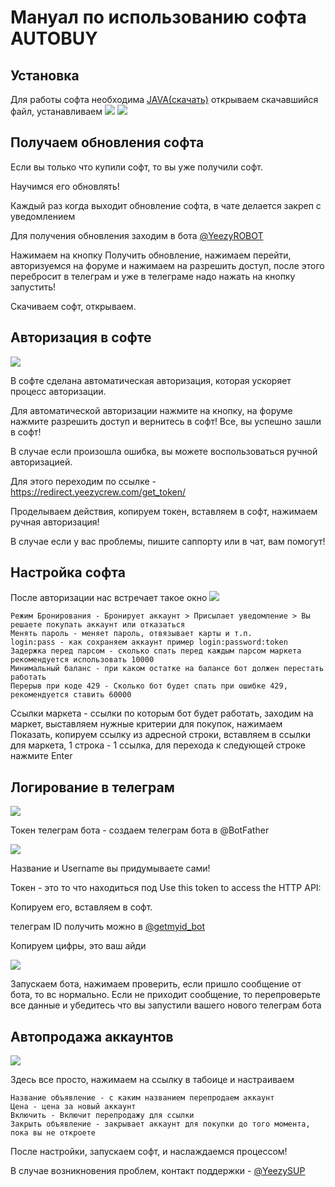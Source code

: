 # Мануал по использованию софта AUTOBUY

## Установка

Для работы софта необходима [JAVA(скачать)](https://javadl.oracle.com/webapps/download/AutoDL?BundleId=244068_89d678f2be164786b292527658ca1605) открываем скачавшийся файл, устанавливаем
![](https://user-images.githubusercontent.com/72243137/179285093-4153143e-2a5f-49aa-81b6-c3038bb73e95.png)
![](https://user-images.githubusercontent.com/72243137/179285350-e2496e34-5f14-4cbc-a8b6-cec75c67a5bc.png)

## Получаем обновления софта
Если вы только что купили софт, то вы уже получили софт.

Научимся его обновлять!

Каждый раз когда выходит обновление софта, в чате делается закреп с уведомлением

Для получения обновления заходим в бота [@YeezyROBOT](https://t.me/YeezyROBOT)

Нажимаем на кнопку Получить обновление, нажимаем перейти, авторизуемся на форуме и нажимаем на разрешить доступ, после этого перебросит в телеграм и уже в телеграме надо нажать на кнопку запустить!

Скачиваем софт, открываем.


## Авторизация в софте
![](https://user-images.githubusercontent.com/72243137/179291724-737fff1f-6eac-455d-b063-071a8de8eeb6.png)

В софте сделана автоматическая авторизация, которая ускоряет процесс авторизации.

Для автоматической авторизации нажмите на кнопку, на форуме нажмите разрешить доступ и вернитесь в софт! Все, вы успешно зашли в софт!

В случае если произошла ошибка, вы можете воспользоваться ручной авторизацией.

Для этого переходим по ссылке - https://redirect.yeezycrew.com/get_token/

Проделываем действия, копируем токен, вставляем в софт, нажимаем ручная авторизация!

В случае если у вас проблемы, пишите саппорту или в чат, вам помогут!

## Настройка софта

После авторизации нас встречает такое окно
![](https://user-images.githubusercontent.com/72243137/179295419-7174d104-9234-42c7-94b6-61032ffa10c1.png)

    Режим Бронирования - Бронирует аккаунт > Присылает уведомление > Вы решаете покупать аккаунт или отказаться
    Менять пароль - меняет пароль, отвязывает карты и т.п.
    login:pass - как сохраняем аккаунт пример login:password:token
    Задержка перед парсом - сколько спать перед каждым парсом маркета рекомендуется использовать 10000
    Минимальный баланс - при каком остатке на балансе бот должен перестать работать
    Перерыв при коде 429 - Сколько бот будет спать при ошибке 429, рекомендуется ставить 60000

Ссылки маркета - ссылки по которым бот будет работать, заходим на маркет, выставляем нужные критерии для покупок, нажимаем Показать, копируем ссылку из адресной строки, вставляем в ссылки для маркета, 1 строка - 1 ссылка, для перехода к следующей строке нажмите Enter

## Логирование в телеграм

![](https://user-images.githubusercontent.com/72243137/179296780-9ee63ef7-ba4c-41c1-8e04-45cc003e019e.png)

Токен телеграм бота - создаем телеграм бота в @BotFather

![](https://user-images.githubusercontent.com/72243137/179297174-5ce5a22d-0cfb-47ce-9901-ba13d7c49f30.png)

Название и Username вы придумываете сами!

Токен - это то что находиться под Use this token to access the HTTP API:

Копируем его, вставляем в софт.

телеграм ID получить можно в [@getmyid_bot](https://t.me/getmyid_bot)

Копируем цифры, это ваш айди

![](https://user-images.githubusercontent.com/72243137/179297635-f77182e4-a643-497e-848e-dc1559c522af.png)

Запускаем бота, нажимаем проверить, если пришло сообщение от бота, то вс нормально. Если не приходит сообщение, то перепроверьте все данные и убедитесь что вы запустили вашего нового телеграм бота

## Автопродажа аккаунтов

![](https://user-images.githubusercontent.com/72243137/179298690-eacd34ce-39a5-423e-a078-58395ad8e6f8.png)

Здесь все просто, нажимаем на ссылку в табоице и настраиваем

    Название объявление - с каким названием перепродаем аккаунт
    Цена - цена за новый аккаунт
    Включить - Включит перепродажу для ссылки
    Закрыть объявление - закрывает аккаунт для покупки до того момента, пока вы не откроете

После настройки, запускаем софт, и наслаждаемся процессом!

В случае возникновения проблем, контакт поддержки - [@YeezySUP](https://t.me/YeezySUP)

